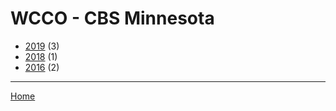 # WCCO - CBS Minnesota

  * [2019](./wcco-cbs-minnesota-2019.md/) (3)
  * [2018](./wcco-cbs-minnesota-2018.md/) (1)
  * [2016](./wcco-cbs-minnesota-2016.md/) (2)
----

[Home](../)
